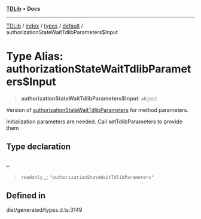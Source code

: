 [**TDLib**](../../../../../../README.md) • **Docs**

***

[TDLib](../../../../../../modules.md) / [index](../../../../../README.md) / [types](../../../README.md) / [default](../README.md) / authorizationStateWaitTdlibParameters$Input

# Type Alias: authorizationStateWaitTdlibParameters$Input

> **authorizationStateWaitTdlibParameters$Input**: `object`

Version of [authorizationStateWaitTdlibParameters](authorizationStateWaitTdlibParameters.md) for method parameters.

Initialization parameters are needed. Call setTdlibParameters to provide them

## Type declaration

### \_

> `readonly` **\_**: `"authorizationStateWaitTdlibParameters"`

## Defined in

dist/generated/types.d.ts:3149
